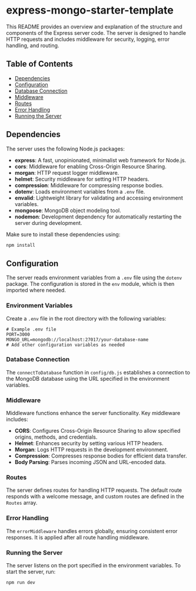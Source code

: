 # express-mongo-starter-template

This README provides an overview and explanation of the structure and components of the Express server code. The server is designed to handle HTTP requests and includes middleware for security, logging, error handling, and routing.

## Table of Contents

- [Dependencies](#dependencies)
- [Configuration](#configuration)
- [Database Connection](#database-connection)
- [Middleware](#middleware)
- [Routes](#routes)
- [Error Handling](#error-handling)
- [Running the Server](#running-the-server)

## Dependencies

The server uses the following Node.js packages:

- **express**: A fast, unopinionated, minimalist web framework for Node.js.
- **cors**: Middleware for enabling Cross-Origin Resource Sharing.
- **morgan**: HTTP request logger middleware.
- **helmet**: Security middleware for setting HTTP headers.
- **compression**: Middleware for compressing response bodies.
- **dotenv**: Loads environment variables from a `.env` file.
- **envalid**: Lightweight library for validating and accessing environment variables.
- **mongoose**: MongoDB object modeling tool.
- **nodemon**: Development dependency for automatically restarting the server during development.

Make sure to install these dependencies using:

```bash
npm install
```

## Configuration

The server reads environment variables from a `.env` file using the `dotenv` package. The configuration is stored in the `env` module, which is then imported where needed.

### Environment Variables

Create a `.env` file in the root directory with the following variables:

```env
# Example .env file
PORT=3000
MONGO_URL=mongodb://localhost:27017/your-database-name
# Add other configuration variables as needed
```

### Database Connection

The `connectToDatabase` function in `config/db.js` establishes a connection to the MongoDB database using the URL specified in the environment variables.

### Middleware

Middleware functions enhance the server functionality. Key middleware includes:

- **CORS**: Configures Cross-Origin Resource Sharing to allow specified origins, methods, and credentials.
- **Helmet**: Enhances security by setting various HTTP headers.
- **Morgan**: Logs HTTP requests in the development environment.
- **Compression**: Compresses response bodies for efficient data transfer.
- **Body Parsing**: Parses incoming JSON and URL-encoded data.

### Routes

The server defines routes for handling HTTP requests. The default route responds with a welcome message, and custom routes are defined in the `Routes` array.

### Error Handling

The `errorMiddleware` handles errors globally, ensuring consistent error responses. It is applied after all route handling middleware.

### Running the Server

The server listens on the port specified in the environment variables. To start the server, run:

```bash
npm run dev
```
